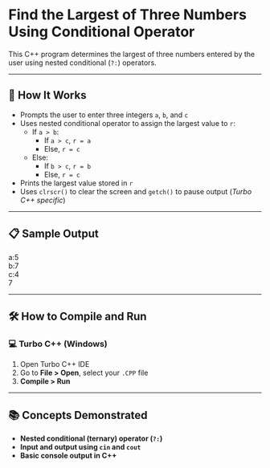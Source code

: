 # Find the Largest of Three Numbers Using Conditional Operator

This C++ program determines the largest of three numbers entered by the user using nested conditional (`?:`) operators.

---

## 🚀 How It Works

- Prompts the user to enter three integers `a`, `b`, and `c`
- Uses nested conditional operator to assign the largest value to `r`:
  - If `a > b`:
    - If `a > c`, `r = a`
    - Else, `r = c`
  - Else:
    - If `b > c`, `r = b`
    - Else, `r = c`
- Prints the largest value stored in `r`
- Uses `clrscr()` to clear the screen and `getch()` to pause output (*Turbo C++ specific*)

---

## 📋 Sample Output

a:5  
b:7  
c:4  
7

---

## 🛠️ How to Compile and Run

### 💻 Turbo C++ (Windows)

1. Open Turbo C++ IDE  
2. Go to **File > Open**, select your `.CPP` file  
3. **Compile > Run**

---

## 📚 Concepts Demonstrated
- **Nested conditional (ternary) operator (`?:`)**
- **Input and output using `cin` and `cout`**
- **Basic console output in C++**
